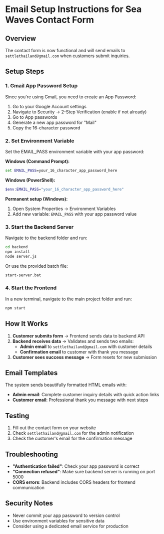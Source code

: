 # Email Setup Instructions for Sea Waves Contact Form

## Overview
The contact form is now functional and will send emails to `settlethailand@gmail.com` when customers submit inquiries.

## Setup Steps

### 1. Gmail App Password Setup
Since you're using Gmail, you need to create an App Password:

1. Go to your Google Account settings
2. Navigate to Security → 2-Step Verification (enable if not already)
3. Go to App passwords
4. Generate a new app password for "Mail"
5. Copy the 16-character password

### 2. Set Environment Variable
Set the EMAIL_PASS environment variable with your app password:

**Windows (Command Prompt):**
```cmd
set EMAIL_PASS=your_16_character_app_password_here
```

**Windows (PowerShell):**
```powershell
$env:EMAIL_PASS="your_16_character_app_password_here"
```

**Permanent setup (Windows):**
1. Open System Properties → Environment Variables
2. Add new variable: `EMAIL_PASS` with your app password value

### 3. Start the Backend Server
Navigate to the backend folder and run:
```bash
cd backend
npm install
node server.js
```

Or use the provided batch file:
```bash
start-server.bat
```

### 4. Start the Frontend
In a new terminal, navigate to the main project folder and run:
```bash
npm start
```

## How It Works

1. **Customer submits form** → Frontend sends data to backend API
2. **Backend receives data** → Validates and sends two emails:
   - **Admin email** to `settlethailand@gmail.com` with customer details
   - **Confirmation email** to customer with thank you message
3. **Customer sees success message** → Form resets for new submission

## Email Templates

The system sends beautifully formatted HTML emails with:
- **Admin email**: Complete customer inquiry details with quick action links
- **Customer email**: Professional thank you message with next steps

## Testing

1. Fill out the contact form on your website
2. Check `settlethailand@gmail.com` for the admin notification
3. Check the customer's email for the confirmation message

## Troubleshooting

- **"Authentication failed"**: Check your app password is correct
- **"Connection refused"**: Make sure backend server is running on port 5000
- **CORS errors**: Backend includes CORS headers for frontend communication

## Security Notes

- Never commit your app password to version control
- Use environment variables for sensitive data
- Consider using a dedicated email service for production
